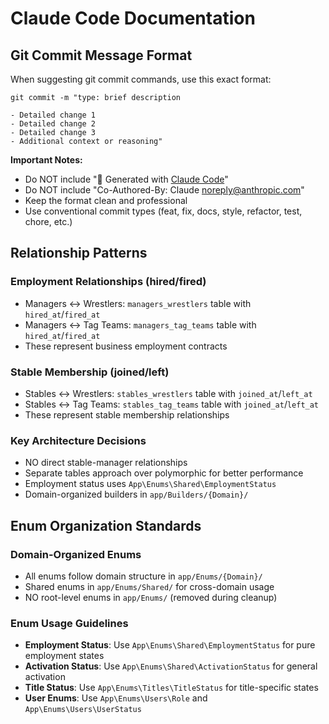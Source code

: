 # Claude Code Documentation

## Git Commit Message Format

When suggesting git commit commands, use this exact format:

```
git commit -m "type: brief description

- Detailed change 1
- Detailed change 2
- Detailed change 3
- Additional context or reasoning"
```

**Important Notes:**
- Do NOT include "🤖 Generated with [Claude Code](https://claude.ai/code)" 
- Do NOT include "Co-Authored-By: Claude <noreply@anthropic.com>"
- Keep the format clean and professional
- Use conventional commit types (feat, fix, docs, style, refactor, test, chore, etc.)

## Relationship Patterns

### Employment Relationships (hired/fired)
- Managers ↔ Wrestlers: `managers_wrestlers` table with `hired_at`/`fired_at`
- Managers ↔ Tag Teams: `managers_tag_teams` table with `hired_at`/`fired_at`
- These represent business employment contracts

### Stable Membership (joined/left)  
- Stables ↔ Wrestlers: `stables_wrestlers` table with `joined_at`/`left_at`
- Stables ↔ Tag Teams: `stables_tag_teams` table with `joined_at`/`left_at`
- These represent stable membership relationships

### Key Architecture Decisions
- NO direct stable-manager relationships
- Separate tables approach over polymorphic for better performance
- Employment status uses `App\Enums\Shared\EmploymentStatus`
- Domain-organized builders in `app/Builders/{Domain}/`

## Enum Organization Standards

### Domain-Organized Enums
- All enums follow domain structure in `app/Enums/{Domain}/`
- Shared enums in `app/Enums/Shared/` for cross-domain usage
- NO root-level enums in `app/Enums/` (removed during cleanup)

### Enum Usage Guidelines
- **Employment Status**: Use `App\Enums\Shared\EmploymentStatus` for pure employment states
- **Activation Status**: Use `App\Enums\Shared\ActivationStatus` for general activation
- **Title Status**: Use `App\Enums\Titles\TitleStatus` for title-specific states
- **User Enums**: Use `App\Enums\Users\Role` and `App\Enums\Users\UserStatus`